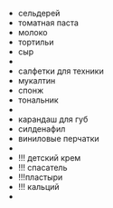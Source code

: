 - сельдерей
- томатная паста
- молоко
- тортильи
- сыр
-
- салфетки для техники
- мукалтин
- спонж
- тональник
-
- карандаш для губ
- силденафил
- виниловые перчатки
-
- !!! детский крем
- !!! спасатель
- !!!пластыри
- !!! кальций
-